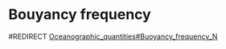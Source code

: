 # Bouyancy frequency

#REDIRECT [Oceanographic_quantities#Buoyancy_frequency_N](./oceanographic-quantities-buoyancy-frequency-n.md)
